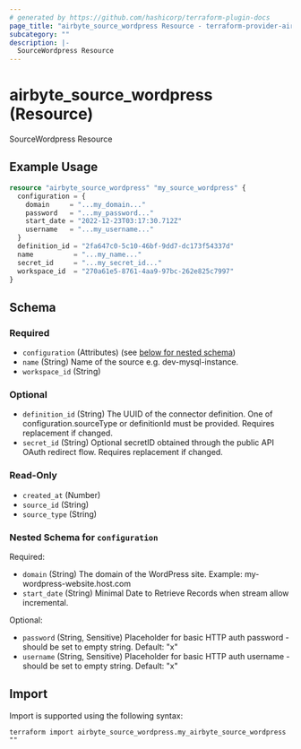 ```yaml
---
# generated by https://github.com/hashicorp/terraform-plugin-docs
page_title: "airbyte_source_wordpress Resource - terraform-provider-airbyte"
subcategory: ""
description: |-
  SourceWordpress Resource
---
```


# airbyte_source_wordpress (Resource)

SourceWordpress Resource

## Example Usage

```terraform
resource "airbyte_source_wordpress" "my_source_wordpress" {
  configuration = {
    domain     = "...my_domain..."
    password   = "...my_password..."
    start_date = "2022-12-23T03:17:30.712Z"
    username   = "...my_username..."
  }
  definition_id = "2fa647c0-5c10-46bf-9dd7-dc173f54337d"
  name          = "...my_name..."
  secret_id     = "...my_secret_id..."
  workspace_id  = "270a61e5-8761-4aa9-97bc-262e825c7997"
}
```

<!-- schema generated by tfplugindocs -->
## Schema

### Required

- `configuration` (Attributes) (see [below for nested schema](#nestedatt--configuration))
- `name` (String) Name of the source e.g. dev-mysql-instance.
- `workspace_id` (String)

### Optional

- `definition_id` (String) The UUID of the connector definition. One of configuration.sourceType or definitionId must be provided. Requires replacement if changed.
- `secret_id` (String) Optional secretID obtained through the public API OAuth redirect flow. Requires replacement if changed.

### Read-Only

- `created_at` (Number)
- `source_id` (String)
- `source_type` (String)

<a id="nestedatt--configuration"></a>
### Nested Schema for `configuration`

Required:

- `domain` (String) The domain of the WordPress site. Example: my-wordpress-website.host.com
- `start_date` (String) Minimal Date to Retrieve Records when stream allow incremental.

Optional:

- `password` (String, Sensitive) Placeholder for basic HTTP auth password - should be set to empty string. Default: "x"
- `username` (String, Sensitive) Placeholder for basic HTTP auth username - should be set to empty string. Default: "x"

## Import

Import is supported using the following syntax:

```shell
terraform import airbyte_source_wordpress.my_airbyte_source_wordpress ""
```
